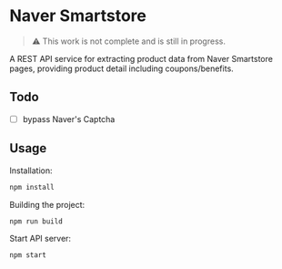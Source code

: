 # Naver Smartstore

> ⚠️ This work is not complete and is still in progress.

A REST API service for extracting product data from Naver Smartstore pages, providing product detail including coupons/benefits.

## Todo

- [ ] bypass Naver's Captcha

## Usage

Installation:

```bash
npm install
```

Building the project:

```bash
npm run build
```

Start API server:

```bash
npm start
```
